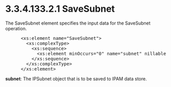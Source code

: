 <html dir="LTR" xmlns:mshelp="http://msdn.microsoft.com/mshelp" xmlns:ddue="http://ddue.schemas.microsoft.com/authoring/2003/5" xmlns:xlink="http://www.w3.org/1999/xlink" xmlns:tool="http://www.microsoft.com/tooltip">
 <body>
 <div id="header">
 <h1 class="heading">3.3.4.133.2.1 SaveSubnet</h1>
 </div>
 <div id="mainSection">
 <div id="mainBody">
 <div id="allHistory" class="saveHistory"></div>
 <div id="sectionSection0" class="section" name="collapseableSection">
 

<p>The SaveSubnet element specifies the input data for the
SaveSubnet operation.</p>

<dl>
<dd>
<div><pre> &lt;xs:element name=&quot;SaveSubnet&quot;&gt;
   &lt;xs:complexType&gt;
     &lt;xs:sequence&gt;
       &lt;xs:element minOccurs=&quot;0&quot; name=&quot;subnet&quot; nillable=&quot;true&quot; type=&quot;ipam:IPSubnet&quot; /&gt;
     &lt;/xs:sequence&gt;
   &lt;/xs:complexType&gt;
 &lt;/xs:element&gt; 
</pre></div>
</dd></dl>

<p><b>subnet</b>: The IPSubnet object that is to be
saved to IPAM data store.</p>


 </div>
 </div>
 </div>
 </body>
</html>